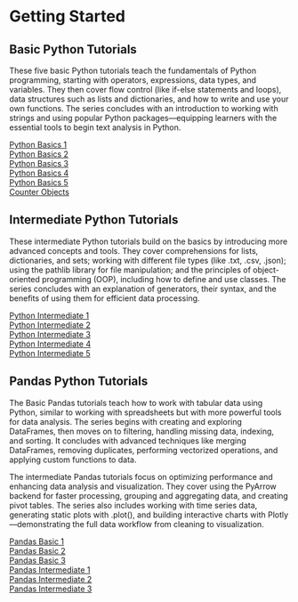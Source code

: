 # Getting Started
## Basic Python Tutorials
These five basic Python tutorials teach the fundamentals of Python programming, starting with operators, expressions, data types, and variables. They then cover flow control (like if-else statements and loops), data structures such as lists and dictionaries, and how to write and use your own functions. The series concludes with an introduction to working with strings and using popular Python packages—equipping learners with the essential tools to begin text analysis in Python.


[Python Basics 1](./basic/python-basics-1.ipynb)
<br>
[Python Basics 2](./basic/python-basics-2.ipynb)
<br>
[Python Basics 3](./basic/python-basics-3.ipynb)
<br>
[Python Basics 4](./basic/python-basics-4.ipynb)
<br>
[Python Basics 5](./basic/python-basics-5.ipynb)
<br>
[Counter Objects](./basic/counter-objects.ipynb)

## Intermediate Python Tutorials
These intermediate Python tutorials build on the basics by introducing more advanced concepts and tools. They cover comprehensions for lists, dictionaries, and sets; working with different file types (like .txt, .csv, .json); using the pathlib library for file manipulation; and the principles of object-oriented programming (OOP), including how to define and use classes. The series concludes with an explanation of generators, their syntax, and the benefits of using them for efficient data processing.

[Python Intermediate 1](./intermediate/python-intermediate-1.ipynb)
<br>
[Python Intermediate 2](./intermediate/python-intermediate-2.ipynb)
<br>
[Python Intermediate 3](./intermediate/python-intermediate-3.ipynb)
<br>
[Python Intermediate 4](./intermediate/python-intermediate-4.ipynb)
<br>
[Python Intermediate 5](./intermediate/python-intermediate-5.ipynb)

## Pandas Python Tutorials
The Basic Pandas tutorials teach how to work with tabular data using Python, similar to working with spreadsheets but with more powerful tools for data analysis. The series begins with creating and exploring DataFrames, then moves on to filtering, handling missing data, indexing, and sorting. It concludes with advanced techniques like merging DataFrames, removing duplicates, performing vectorized operations, and applying custom functions to data.  

The intermediate Pandas tutorials focus on optimizing performance and enhancing data analysis and visualization. They cover using the PyArrow backend for faster processing, grouping and aggregating data, and creating pivot tables. The series also includes working with time series data, generating static plots with .plot(), and building interactive charts with Plotly—demonstrating the full data workflow from cleaning to visualization.

[Pandas Basic 1](./pandas/pandas-1.ipynb)
<br>
[Pandas Basic 2](./pandas/pandas-2.ipynb)
<br>
[Pandas Basic 3](./pandas/pandas-3.ipynb)
<br>
[Pandas Intermediate 1](./pandas/pandas-intermediate-1.ipynb)
<br>
[Pandas Intermediate 2](./pandas/pandas-intermediate-2.ipynb)
<br>
[Pandas Intermediate 3](./pandas/pandas-intermediate-3.ipynb)